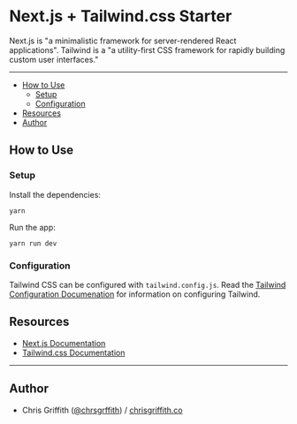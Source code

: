 # Next.js + Tailwind.css Starter

Next.js is "a minimalistic framework for server-rendered React applications". Tailwind is a "a utility-first CSS framework for rapidly building custom user interfaces."

---

* [How to Use](#how-to-use)
  * [Setup](#setup)
  * [Configuration](#configuration)
* [Resources](#resources)
* [Author](#author)


## How to Use

### Setup
Install the dependencies:
```
yarn
```

Run the app:
```
yarn run dev
```

### Configuration

Tailwind CSS can be configured with `tailwind.config.js`. Read the [Tailwind Configuration Documenation](https://tailwindcss.com/docs/configuration) for information on configuring Tailwind.

## Resources

* [Next.js Documentation](https://github.com/zeit/next.js/)
* [Tailwind.css Documentation](https://tailwindcss.com/docs/)

---

## Author

* Chris Griffith ([@chrsgrffith](github.com/chrsgrffth)) / [chrisgriffith.co](http://chrisgriffith.co)
